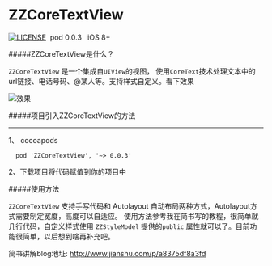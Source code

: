 # ZZCoreTextView

[![LICENSE](https://img.shields.io/badge/license-MIT-green.svg?style=flat)](https://raw.githubusercontent.com/raozhizhen/JMRoundedCorner/master/LICENSE)&nbsp;
pod 0.0.3 &nbsp;
iOS 8+&nbsp;


#####ZZCoreTextView是什么？

`ZZCoreTextView` 是一个集成自`UIView`的视图， 使用`CoreText`技术处理文本中的url链接、电话号码、@某人等。支持样式自定义。看下效果

![效果](http://upload-images.jianshu.io/upload_images/954071-d6071270d2f8101a.gif)


#####项目引入ZZCoreTextView的方法 
***
1、 cocoapods
```
  pod 'ZZCoreTextView', '~> 0.0.3'
```
2、下载项目将代码赋值到你的项目中

#####使用方法

`ZZCoreTextView` 支持手写代码和 Autolayout 自动布局两种方式，Autolayout方式需要制定宽度，高度可以自适应。
使用方法参考我在简书写的教程，很简单就几行代码，自定义样式使用 `ZZStyleModel` 提供的`public` 属性就可以了。目前功能很简单，以后想到啥再补充吧。 

简书讲解blog地址: http://www.jianshu.com/p/a8375df8a3fd 



